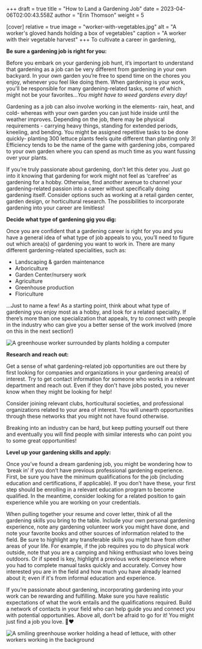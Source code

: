 +++
draft = true
title = "How to Land a Gardening Job"
date = 2023-04-06T02:00:43.558Z
author = "Erin Thomson"
weight = 5

[cover]
relative = true
image = "worker-with-vegetables.jpg"
alt = "A worker's gloved hands holding a box of vegetables"
caption = "A worker with their vegetable harvest"
+++
To cultivate a career in gardening,

**Be sure a gardening job is right for you:**

Before you embark on your gardening job hunt, it’s important to understand that gardening as a job can be very different from gardening in your own backyard. In your own garden you’re free to spend time on the chores you enjoy, whenever you feel like doing them. When gardening is your work, you'll be responsible for many gardening-related tasks, some of which might not be your favorites…*You might have to weed gardens every day!*

Gardening as a job can also involve working in the elements- rain, heat, and cold- whereas with your own garden you can just hide inside until the weather improves. Depending on the job, there may be physical requirements - carrying heavy things, standing for extended periods, kneeling, and bending. You might be assigned repetitive tasks to be done quickly- planting 300 lettuce plants feels quite different than planting only 3! Efficiency tends to be the name of the game with gardening jobs, compared to your own garden where you can spend as much time as you want fussing over your plants.

If you’re truly passionate about gardening, don’t let this deter you. Just go into it knowing that gardening for work might not feel as ‘carefree’ as gardening for a hobby. Otherwise, find another avenue to channel your gardening-related passion into a career without specifically doing gardening itself. Consider options such as working at a retail garden center, garden design, or horticultural research. The possibilities to incorporate gardening into your career are limitless!

**Decide what type of gardening gig you dig:**

Once you are confident that a gardening career is right for you and you have a general idea of what type of job appeals to you, you’ll need to figure out which area(s) of gardening you want to work in. There are many different gardening-related specialities, such as:

* Landscaping & garden maintenance
* Arboriculture
* Garden Center/nursery work
* Agriculture
* Greenhouse production
* Floriculture

...Just to name a few! As a starting point, think about what type of gardening you enjoy most as a hobby, and look for a related speciality. If there’s more than one specialization that appeals, try to connect with people in the industry who can give you a better sense of the work involved (more on this in the next section!)

![A greenhouse worker surrounded by plants holding a computer](greenhouse-computer.jpg)

**Research and reach out:**

Get a sense of what gardening-related job opportunities are out there by first looking for companies and organizations in your gardening area(s) of interest. Try to get contact information for someone who works in a relevant department and reach out. Even if they don't have jobs posted, you never know when they might be looking for help!

Consider joining relevant clubs, horticultural societies, and professional organizations related to your area of interest. You will unearth opportunities through these networks that you might not have found otherwise.

Breaking into an industry can be hard, but keep putting yourself out there and eventually you will find people with similar interests who can point you to some great opportunities!

**Level up your gardening skills and apply:**

Once you’ve found a dream gardening job, you might be wondering how to ‘break in’ if you don’t have previous professional gardening experience. First, be sure you have the minimum qualifications for the job (including education and certifications, if applicable). If you don’t have these, your first step should be enrolling in a relevant education program to become qualified. In the meantime, consider looking for a related position to gain experience while you are working on your credentials.

When pulling together your resume and cover letter, think of all the gardening skills you bring to the table. Include your own personal gardening experience, note any gardening volunteer work you might have done, and note your favorite books and other sources of information related to the field. Be sure to highlight any transferable skills you might have from other areas of your life. For example, if the job requires you to do physical work outside, note that you are a camping and hiking enthusiast who loves being outdoors. Or if speed is key, highlight a previous work experience where you had to complete manual tasks quickly and accurately. Convey how interested you are in the field and how much you have already learned about it; even if it's from informal education and experience.

If you’re passionate about gardening, incorporating gardening into your work can be rewarding and fulfilling. Make sure you have realistic expectations of what the work entails and the qualifications required. Build a network of contacts in your field who can help guide you and connect you with potential opportunities. Above all, don’t be afraid to go for it!  You might just find a job you love.  🌱❤️

![A smiling greenhouse worker holding a head of lettuce, with other workers working in the background](worker-with-lettuce.jpg)